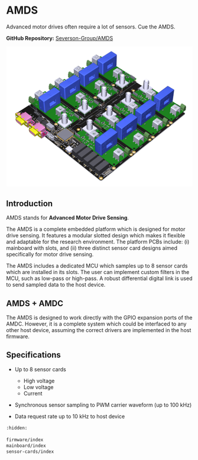 # AMDS

Advanced motor drives often require a lot of sensors.
Cue the AMDS.

**GitHub Repository:** [Severson-Group/AMDS](https://github.com/Severson-Group/AMDS)

![](images/AMDS.png)

## Introduction

AMDS stands for **Advanced Motor Drive Sensing**.

The AMDS is a complete embedded platform which is designed for motor drive sensing.
It features a modular slotted design which makes it flexible and adaptable for the research environment.
The platform PCBs include: (i) mainboard with slots, and (ii) three distinct sensor card designs aimed specifically for motor drive sensing.

The AMDS includes a dedicated MCU which samples up to 8 sensor cards which are installed in its slots.
The user can implement custom filters in the MCU, such as low-pass or high-pass.
A robust differential digital link is used to send sampled data to the host device.

## AMDS + AMDC

The AMDS is designed to work directly with the GPIO expansion ports of the AMDC.
However, it is a complete system which could be interfaced to any other host device, assuming the correct drivers are implemented in the host firmware.

## Specifications

- Up to 8 sensor cards

  - High voltage
  - Low voltage
  - Current

- Synchronous sensor sampling to PWM carrier waveform (up to 100 kHz)
- Data request rate up to 10 kHz to host device

```{toctree}
:hidden:

firmware/index
mainboard/index
sensor-cards/index
```